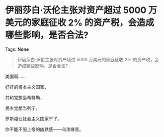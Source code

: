 # 伊丽莎白·沃伦主张对资产超过 5000 万美元的家庭征收 2% 的资产税，会造成哪些影响，是否合法?

Tags: **None**

> 伊丽莎白·沃伦主张对资产超过 5000 万美元的家庭征收 2% 的资产税，会造成哪些影响，是否合法?

美国啊……

好好的资本主义国家，

共和党想当希特勒，

民主党想当列宁。

罗斯福让社会主义国家干了。

  


你不能不服上帝的幽默感——乌漆麻黑。



